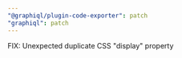 ```yaml
---
"@graphiql/plugin-code-exporter": patch
"graphiql": patch
---
```


FIX: Unexpected duplicate CSS "display" property

